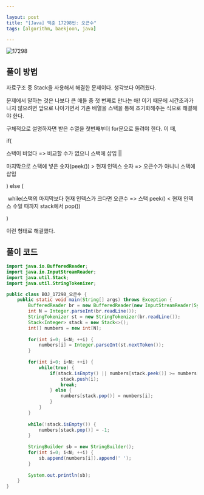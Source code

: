 ```yaml
---

layout: post
title: "[Java] 백준 17298번: 오큰수"
tags: [algorithm, baekjoon, java]

---
```


![17298](https://github.com/piacu/piacu.github.io/assets/26267376/890f61f6-b52a-4e39-8bea-c23f63567c0d)



## 풀이 방법

자료구조 중 Stack을 사용해서 해결한 문제이다. 생각보다 어려웠다.

문제에서 말하는 것은 나보다 큰 애들 중 첫 번째로 만나는 애! 이기 때문에 시간초과가 나지 않으려면 앞으로 나아가면서 기존 배열을 스택을 통해 초기화해주는 식으로 해결해야 한다.



구체적으로 설명하자면 받은 수열을 첫번째부터 for문으로 돌려야 한다. 이 때,

if(

스택이 비었다 => 비교할 수가 없으니 스택에 삽입 || 

마지막으로 스택에 넣은 숫자(peek()) > 현재 인덱스 숫자 => 오큰수가 아니니 스택에 삽입

) else (

​	while(스택의 마지막보다 현재 인덱스가 크다면 오큰수 => 스택 peek() < 현재 인덱스 수일 때까지 stack에서 pop())

)



이런 형태로 해결했다.



## 풀이 코드

```java
import java.io.BufferedReader;
import java.io.InputStreamReader;
import java.util.Stack;
import java.util.StringTokenizer;

public class BOJ_17298_오큰수 {
	public static void main(String[] args) throws Exception {
		BufferedReader br = new BufferedReader(new InputStreamReader(System.in));
		int N = Integer.parseInt(br.readLine());
		StringTokenizer st = new StringTokenizer(br.readLine());
		Stack<Integer> stack = new Stack<>();
		int[] numbers = new int[N];
		
		for(int i=0; i<N; ++i) {
			numbers[i] = Integer.parseInt(st.nextToken());
		}
		
		for(int i=0; i<N; ++i) {			
			while(true) {
				if(stack.isEmpty() || numbers[stack.peek()] >= numbers[i]) {
					stack.push(i);
					break;
				} else {
					numbers[stack.pop()] = numbers[i];
				}
			}
		}
		
		while(!stack.isEmpty()) {
			numbers[stack.pop()] = -1;
		}
		
		StringBuilder sb = new StringBuilder();
		for(int i=0; i<N; ++i) {
			sb.append(numbers[i]).append(' ');
		}
		
		System.out.println(sb);
	}
}
```
